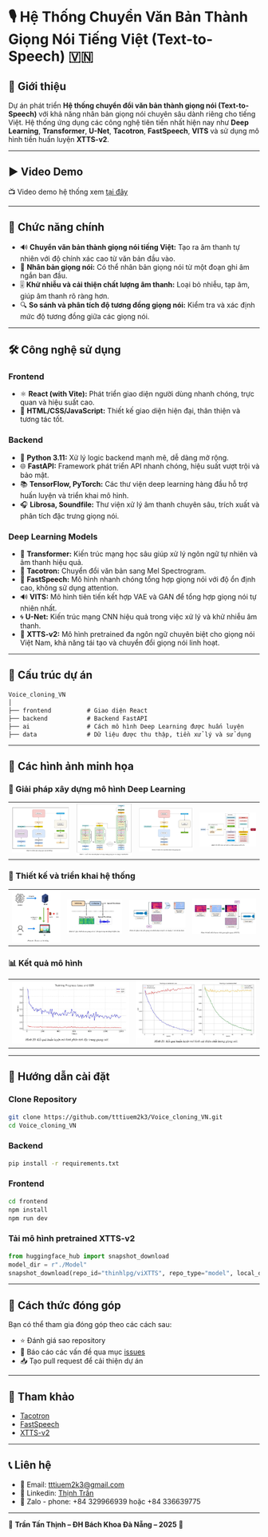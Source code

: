 # 🎙️ Hệ Thống Chuyển Văn Bản Thành Giọng Nói Tiếng Việt (Text-to-Speech) 🇻🇳

## 🌟 Giới thiệu

Dự án phát triển **Hệ thống chuyển đổi văn bản thành giọng nói (Text-to-Speech)** với khả năng nhân bản giọng nói chuyên sâu dành riêng cho tiếng Việt. Hệ thống ứng dụng các công nghệ tiên tiến nhất hiện nay như **Deep Learning**, **Transformer**, **U-Net**, **Tacotron**, **FastSpeech**, **VITS** và sử dụng mô hình tiền huấn luyện **XTTS-v2**.

---

## ▶️ Video Demo

📺 Video demo hệ thống xem [tại đây](https://www.youtube.com/watch?v=LRkJD9daWrs)

---

## 🚀 Chức năng chính

- 🔊 **Chuyển văn bản thành giọng nói tiếng Việt:** Tạo ra âm thanh tự nhiên với độ chính xác cao từ văn bản đầu vào.
- 🎤 **Nhân bản giọng nói:** Có thể nhân bản giọng nói từ một đoạn ghi âm ngắn ban đầu.
- 🎚️ **Khử nhiễu và cải thiện chất lượng âm thanh:** Loại bỏ nhiễu, tạp âm, giúp âm thanh rõ ràng hơn.
- 🔍 **So sánh và phân tích độ tương đồng giọng nói:** Kiểm tra và xác định mức độ tương đồng giữa các giọng nói.

---

## 🛠️ Công nghệ sử dụng

### Frontend

- ⚛️ **React (with Vite):** Phát triển giao diện người dùng nhanh chóng, trực quan và hiệu suất cao.
- 🎨 **HTML/CSS/JavaScript:** Thiết kế giao diện hiện đại, thân thiện và tương tác tốt.

### Backend

- 🐍 **Python 3.11:** Xử lý logic backend mạnh mẽ, dễ dàng mở rộng.
- 🌐 **FastAPI:** Framework phát triển API nhanh chóng, hiệu suất vượt trội và bảo mật.
- 📚 **TensorFlow, PyTorch:** Các thư viện deep learning hàng đầu hỗ trợ huấn luyện và triển khai mô hình.
- 🎧 **Librosa, Soundfile:** Thư viện xử lý âm thanh chuyên sâu, trích xuất và phân tích đặc trưng giọng nói.

### Deep Learning Models

- 🧠 **Transformer:** Kiến trúc mạng học sâu giúp xử lý ngôn ngữ tự nhiên và âm thanh hiệu quả.
- 📢 **Tacotron:** Chuyển đổi văn bản sang Mel Spectrogram.
- 🚅 **FastSpeech:** Mô hình nhanh chóng tổng hợp giọng nói với độ ổn định cao, không sử dụng attention.
- 🔊 **VITS:** Mô hình tiên tiến kết hợp VAE và GAN để tổng hợp giọng nói tự nhiên nhất.
- 🌀 **U-Net:** Kiến trúc mạng CNN hiệu quả trong việc xử lý và khử nhiễu âm thanh.
- 📌 **XTTS-v2:** Mô hình pretrained đa ngôn ngữ chuyên biệt cho giọng nói Việt Nam, khả năng tái tạo và chuyển đổi giọng nói linh hoạt.

---

## 📂 Cấu trúc dự án

```
Voice_cloning_VN
│
├── frontend          # Giao diện React
├── backend           # Backend FastAPI
├── ai                # Cách mô hình Deep Learning được huấn luyện
├── data              # Dữ liệu được thu thập, tiền xử lý và sử dụng

```

---

## 📸 Các hình ảnh minh họa

### 🚧 Giải pháp xây dựng mô hình Deep Learning
| | | | |
|---|---|---|---|
| ![](image/1.JPG) | ![](image/2.JPG) | ![](image/3.JPG) | ![](image/4.JPG) |

### 🎨 Thiết kế và triển khai hệ thống
| | | | |
|---|---|---|---|
| ![](image/5.JPG) | ![](image/6.JPG) | ![](image/7.JPG) | ![](image/8.JPG) |

### 📊 Kết quả mô hình
| | |
|---|---|
| ![](image/9.JPG) | ![](image/10.JPG) |

---

## 🚧 Hướng dẫn cài đặt

### Clone Repository
```bash
git clone https://github.com/tttiuem2k3/Voice_cloning_VN.git
cd Voice_cloning_VN
```

### Backend
```bash
pip install -r requirements.txt
```

### Frontend
```bash
cd frontend
npm install
npm run dev
```

### Tải mô hình pretrained XTTS-v2
```python
from huggingface_hub import snapshot_download
model_dir = r"./Model"
snapshot_download(repo_id="thinhlpg/viXTTS", repo_type="model", local_dir=model_dir)
```

---

## 🌱 Cách thức đóng góp

Bạn có thể tham gia đóng góp theo các cách sau:

- ⭐ Đánh giá sao repository
- 🐞 Báo cáo các vấn đề qua mục [issues](https://github.com/tttiuem2k3/Voice_cloning_VN/issues)
- 📥 Tạo pull request để cải thiện dự án

---

## 📜 Tham khảo

- [Tacotron](https://github.com/Rayhane-mamah/Tacotron-2)
- [FastSpeech](https://github.com/ming024/FastSpeech2)
- [XTTS-v2](https://huggingface.co/coqui/XTTS-v2)

---

##  📞 Liên hệ
- 📧 Email: tttiuem2k3@gmail.com
- 👥 Linkedin: [Thịnh Trần](https://www.linkedin.com/in/thinh-tran-04122k3/)
- 💬 Zalo - phone: +84 329966939 hoặc +84 336639775

---

🌟 **Trần Tấn Thịnh – ĐH Bách Khoa Đà Nẵng – 2025** 🌟
